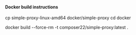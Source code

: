 #### Docker build instructions

cp simple-proxy-linux-amd64 docker/simple-proxy
cd docker

docker build --force-rm -t composer22/simple-proxy:latest .


